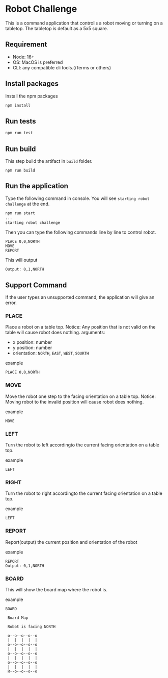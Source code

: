 # Robot Challenge

This is a command application that controlls a robot moving or turning on a tabletop. The tabletop is default as a 5x5 square. 

## Requirement
 - Node: 16+
 - OS: MacOS is preferred 
 - CLI: any compatible cli tools.(iTerms or others)

## Install packages
Install the npm packages
```bash
npm install
```

## Run tests

```bash
npm run test
```

## Run build
This step build the artifact in `build` folder.

```
npm run build
```

## Run the application

Type the following command in console. You will see `starting robot challenge` at the end.
```bash
npm run start
...
starting robot challenge
```

Then you can type the following commands line by line to control robot. 

```plain
PLACE 0,0,NORTH
MOVE
REPORT
```

This will output 
```plain
Output: 0,1,NORTH
```

## Support Command

If the user types an unsupported command, the application will give an error.

### PLACE
Place a robot on a table top. 
Notice: Any position that is not valid on the table will cause robot does nothing.
arguments: 
  - x position: number
  - y position: number
  - orientation: `NORTH`, `EAST`, `WEST`, `SOURTH`

example
```
PLACE 0,0,NORTH
```

### MOVE
Move the robot one step to the facing orientation on a table top. 
Notice: Moving robot to the invalid position will cause robot does nothing.


example
```
MOVE
```

### LEFT
Turn the robot to left accordingto the current facing orientation on a table top. 

example
```
LEFT
```

### RIGHT 
Turn the robot to right accordingto the current facing orientation on a table top. 

example
```
LEFT
```

### REPORT 
Report(output) the current position and orientation of the robot

example
```
REPORT
Output: 0,1,NORTH
```

### BOARD
This will show the board map where the robot is.

example
 ```
 BOARD

  Board Map

  Robot is facing NORTH

  o--o--o--o--o
  |  |  |  |  |
  o--o--o--o--o
  |  |  |  |  |
  o--o--o--o--o
  |  |  |  |  |
  o--o--o--o--o
  |  |  |  |  |
  R--o--o--o--o
```
